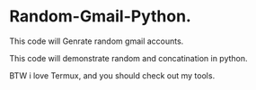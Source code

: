 # Random-Gmail-Python.

This code will Genrate random gmail accounts.

This code will demonstrate random and concatination in python.

BTW i love Termux, and you should check out my tools.
